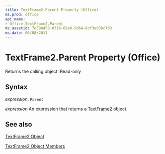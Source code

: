 ```yaml
---
title: TextFrame2.Parent Property (Office)
ms.prod: office
api_name:
- Office.TextFrame2.Parent
ms.assetid: 7e388458-0316-68e0-5d64-6cf3e93bc763
ms.date: 06/08/2017
---
```



# TextFrame2.Parent Property (Office)

Returns the calling object. Read-only


## Syntax

 _expression_. `Parent`

 _expression_ An expression that returns a [TextFrame2](./Office.TextFrame2.md) object.


## See also


[TextFrame2 Object](Office.TextFrame2.md)



[TextFrame2 Object Members](./overview/textframe2-members-office.md)

